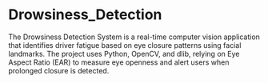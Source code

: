# Drowsiness_Detection
The Drowsiness Detection System is a real-time computer vision application that identifies driver fatigue based on eye closure patterns using facial landmarks. The project uses Python, OpenCV, and dlib, relying on Eye Aspect Ratio (EAR) to measure eye openness and alert users when prolonged closure is detected.
